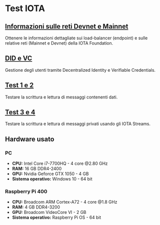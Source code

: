 # Test IOTA

## [Informazioni sulle reti Devnet e Mainnet](https://github.com/Tesi-Magistrale-FP/Test_IOTA/tree/main/info_net)
Ottenere le informazioni dettagliate sui load-balancer (endpoint) e sulle relative reti (Mainnet e Devnet) della IOTA Foundation.

## [DID e VC](https://github.com/Tesi-Magistrale-FP/Test_IOTA/tree/main/identity)
Gestione degli utenti tramite Decentralized Identity e Verifiable Credentials.

## [Test 1 e 2](https://github.com/Tesi-Magistrale-FP/Test_IOTA/tree/main/test_1_2)
Testare la scrittura e lettura di messaggi contenenti dati.

## [Test 3 e 4](https://github.com/Tesi-Magistrale-FP/Test_IOTA/tree/main/test_3_4)
Testare la scrittura e lettura di messaggi privati usando gli IOTA Streams.

## Hardware usato
### PC
- <strong>CPU:</strong> Intel Core i7-7700HQ - 4 core @2.80 GHz
- <strong>RAM:</strong> 16 GB DDR4-2400
- <strong>GPU:</strong> Nvidia Geforce GTX 1050 - 4 GB 
- <strong>Sistema operativo:</strong> Windows 10 - 64 bit

### Raspberry Pi 400
- <strong>CPU:</strong> Broadcom ARM Cortex-A72 - 4 core @1.8 GHz
- <strong>RAM:</strong> 4 GB DDR4-3200
- <strong>GPU:</strong> Broadcom VideoCore VI - 2 GB
- <strong>Sistema operativo:</strong> Raspberry Pi OS - 64 bit